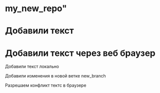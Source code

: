 ﻿# my_new_repo"

# Добавили текст 

# Добавили текст через веб браузер

Добавили текст локально

Добавили изменения в новой ветке new_branch

Разрешаем конфликт тектс в браузере
